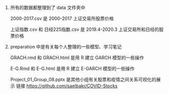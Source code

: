 1. 所有的数据都整理到了 data 文件夹中

   2000-2017.csv 是 2000-2017 上证交易所股票价格
   
   上证指数.csv 和 日经225指数.csv 是 2019.4-2020.3 上证交易所和日经的股票价格
  
2. preparation 中是有关每个人整理的一些模型、学习笔记

   GRACH.rmd 和 GRACH.html 是用 R 建立 GARCH 模型的一些操作
   
   E-G.Rmd 和 E-G.html 是用 R 建立 E-GARCH 模型的一些操作
   
   Project_01_Group_08.pptx 是其他小组有关股票和疫情之间关系可视化的展示 链接 https://github.com/saelbakr/COVID-Stocks
   
